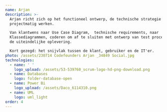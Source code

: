 ```yaml
---
name: Arjan
description: >-
  Arjan richt zich op het functioneel ontwerp, de technische strategie en het
  projectmatig werken.  

  Van klantwens naar Use Case Diagram,  technische requirements, naar
  Klassediagrammen, coderen om af te sluiten met ontwerp van test procedures en
  de uiteindelijke oplevering.

  Kort gezegd: het snijvlak tussen de klant, gebruiker en de IT'er. 
photo: /assets/230714 Codefounders Arjan _34849 Social.jpg
technologies:
  - name: ' '
    logo_upload: /assets/53-539760_scrum-logo-hd-png-download.png
  - name: Databases
    logo: folder-database-open
  - name: Power Bi
    logo_upload: /assets/Daco_6114310.png
  - name: UML
    logo: uml_light
order: 4
---
```










